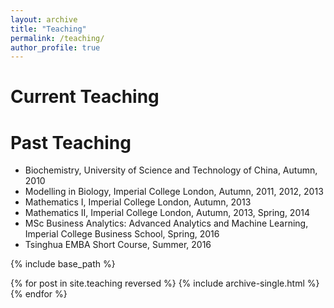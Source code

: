 ```yaml
---
layout: archive
title: "Teaching"
permalink: /teaching/
author_profile: true
---
```

Current Teaching
======


Past Teaching
======
* Biochemistry, University of Science and Technology of China, Autumn, 2010
* Modelling in Biology, Imperial College London, Autumn, 2011, 2012, 2013
* Mathematics I, Imperial College London, Autumn, 2013
* Mathematics II, Imperial College London, Autumn, 2013, Spring, 2014
* MSc Business Analytics: Advanced Analytics and Machine Learning, Imperial College Business School, Spring, 2016
* Tsinghua EMBA Short Course, Summer, 2016


{% include base_path %}

{% for post in site.teaching reversed %}
  {% include archive-single.html %}
{% endfor %}

